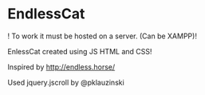 # EndlessCat
! To work it must be hosted on a server. (Can be XAMPP)!

EnlessCat created using JS HTML and CSS! 

Inspired by http://endless.horse/

Used jquery.jscroll by @pklauzinski
 
